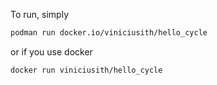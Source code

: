 To run, simply

```bash
podman run docker.io/viniciusith/hello_cycle
```

or if you use docker

```bash
docker run viniciusith/hello_cycle
```
